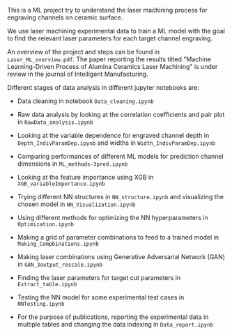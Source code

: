 This is a ML project try to understand the laser machining process for engraving channels on ceramic surface. 

We use laser machining experimental data to train a ML model with the goal to 
find the relevant laser parameters for each target channel engraving.

An overview of the project and steps can be found in `Laser_ML_overview.pdf`. The paper reporting the results titled "Machine Learning-Driven Process of Alumina Ceramics Laser Machining" is under review in the journal of Intelligent Manufacturing. 


Different stages of data analysis in different jupyter notebooks are:

- Data cleaning in notebook `Data_cleaning.ipynb`

- Raw data analysis by looking at the correlation coefficients and pair plot in `RawData_analysis.ipynb`

- Looking at the variable dependence for engraved channel depth in `Depth_IndivParamDep.ipynb` and widths in `Width_IndivParamDep.ipynb`

- Comparing performances of different ML models for prediction channel dimensions in `ML_methods-3pred.ipynb`

- Looking at the feature importance using XGB in `XGB_variableImportance.ipynb`

- Trying different NN structures in `NN_structure.ipynb` and visualizing the chosen model in `NN_Visualization.ipynb`

- Using different methods for optimizing the NN hyperparameters in `Optimization.ipynb`

- Making a grid of parameter combinations to feed to a trained model in `Making_Compbinations.ipynb`

- Making laser combinations using Generative Adversarial Network (GAN) in `GAN_3output_rescale.ipynb`

- Finding the laser parameters for target cut parameters in `Extract_table.ipynb`

- Testing the NN model for some experimental test cases in `NNTesting.ipynb`

- For the purpose of publications, reporting the experimental data in multiple tables and changing the data indexing in `Data_report.ipynb`

 



